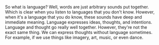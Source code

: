 So what is language? Well, words are just arbitrary sounds put together. Which
is clear when you listen to languages that you don't know. However, when it's a
language that you do know, these sounds have deep and immediate meaning.
Language expresses ideas, thoughts, and intentions. Language and thought go
really well together. However, they're not the exact same thing. We can express
thoughts without language sometimes. For example, if we use things like
imagery, art, music, or even dance.
